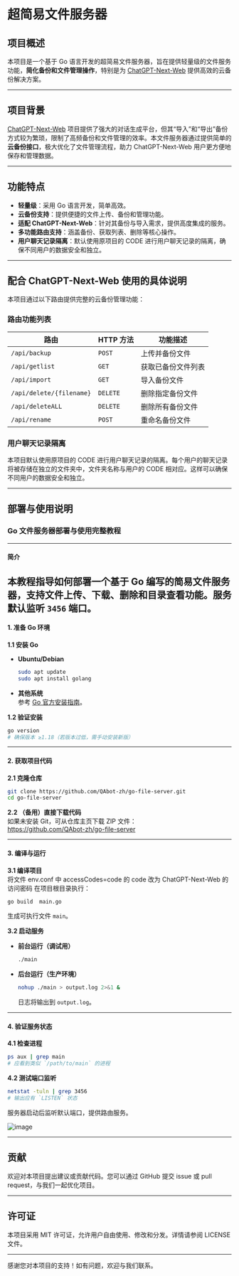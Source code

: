 # 超简易文件服务器

## 项目概述

本项目是一个基于 Go 语言开发的超简易文件服务器，旨在提供轻量级的文件服务功能，**简化备份和文件管理操作**，特别是为 [ChatGPT-Next-Web](https://github.com/QAbot-zh/ChatGPT-Next-Web) 提供高效的云备份解决方案。

---

## 项目背景

[ChatGPT-Next-Web](https://github.com/QAbot-zh/ChatGPT-Next-Web) 项目提供了强大的对话生成平台，但其“导入”和“导出”备份方式较为繁琐，限制了高频备份和文件管理的效率。本文件服务器通过提供简单的 **云备份接口**，极大优化了文件管理流程，助力 ChatGPT-Next-Web 用户更方便地保存和管理数据。

---

## 功能特点

- **轻量级**：采用 Go 语言开发，简单高效。
- **云备份支持**：提供便捷的文件上传、备份和管理功能。
- **适配 ChatGPT-Next-Web**：针对其备份与导入需求，提供高度集成的服务。
- **多功能路由支持**：涵盖备份、获取列表、删除等核心操作。
- **用户聊天记录隔离**：默认使用原项目的 CODE 进行用户聊天记录的隔离，确保不同用户的数据安全和独立。

---

## 配合 ChatGPT-Next-Web 使用的具体说明

本项目通过以下路由提供完整的云备份管理功能：

### 路由功能列表

| 路由                        | HTTP 方法 | 功能描述                              |
|-----------------------------|-----------|---------------------------------------|
| `/api/backup`               | `POST`    | 上传并备份文件                        |
| `/api/getlist`              | `GET`     | 获取已备份文件列表                    |
| `/api/import`               | `GET`     | 导入备份文件                          |
| `/api/delete/{filename}`    | `DELETE`  | 删除指定备份文件                      |
| `/api/deleteALL`            | `DELETE`  | 删除所有备份文件                      |
| `/api/rename`               | `POST`    | 重命名备份文件                        |

### 用户聊天记录隔离

本项目默认使用原项目的 CODE 进行用户聊天记录的隔离。每个用户的聊天记录将被存储在独立的文件夹中，文件夹名称与用户的 CODE 相对应。这样可以确保不同用户的数据安全和独立。

---

## 部署与使用说明

### Go 文件服务器部署与使用完整教程  

---

#### **简介**  
本教程指导如何部署一个基于 Go 编写的简易文件服务器，支持文件上传、下载、删除和目录查看功能。服务默认监听 `3456` 端口。
---

#### **1. 准备 Go 环境**  
**1.1 安装 Go**  
- **Ubuntu/Debian**  
  ```bash
  sudo apt update
  sudo apt install golang
  ```  
- **其他系统**  
  参考 [Go 官方安装指南](https://golang.org/doc/install)。  

**1.2 验证安装**  
```bash
go version
# 确保版本 ≥1.18（若版本过低，需手动安装新版）
```

---

#### **2. 获取项目代码**  
**2.1 克隆仓库**  
```bash
git clone https://github.com/QAbot-zh/go-file-server.git
cd go-file-server
```  

**2.2 （备用）直接下载代码**  
如果未安装 Git，可从仓库主页下载 ZIP 文件：  
https://github.com/QAbot-zh/go-file-server  

---

#### **3. 编译与运行**  
**3.1 编译项目**  
将文件 env.conf 中 accessCodes=code 的 code 改为 ChatGPT-Next-Web 的访问密码
在项目根目录执行：  
```bash
go build  main.go
```  
生成可执行文件 `main`。  

**3.2 启动服务**  
- **前台运行（调试用）**  
  ```bash
  ./main
  ```  
- **后台运行（生产环境）**  
  ```bash
  nohup ./main > output.log 2>&1 &
  ```  
  日志将输出到 `output.log`。  

---

#### **4. 验证服务状态**  
**4.1 检查进程**  
```bash
ps aux | grep main
# 应看到类似 `/path/to/main` 的进程
```  

**4.2 测试端口监听**  
```bash
netstat -tuln | grep 3456
# 输出应有 `LISTEN` 状态
```  

   服务器启动后监听默认端口，提供路由服务。

![image](https://github.com/user-attachments/assets/469144be-fb8b-4216-9da1-57c1a84864ad)

---

## 贡献

欢迎对本项目提出建议或贡献代码。您可以通过 GitHub 提交 issue 或 pull request，与我们一起优化项目。

---

## 许可证

本项目采用 MIT 许可证，允许用户自由使用、修改和分发。详情请参阅 LICENSE 文件。

---

感谢您对本项目的支持！如有问题，欢迎与我们联系。

